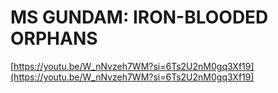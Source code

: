 # MS GUNDAM: IRON-BLOODED ORPHANS

[https://youtu.be/W_nNvzeh7WM?si=6Ts2U2nM0gq3Xf19](https://youtu.be/W_nNvzeh7WM?si=6Ts2U2nM0gq3Xf19)
